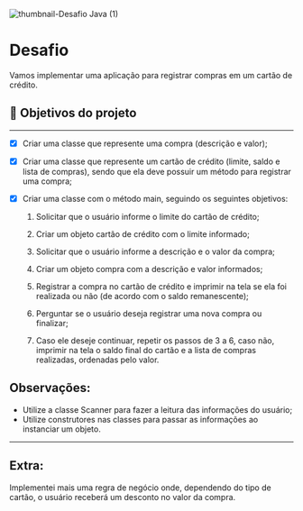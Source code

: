 ![thumbnail-Desafio Java (1)](https://user-images.githubusercontent.com/66698429/226708998-f6050003-ea7e-4fde-8ae5-73b7b2fda1c7.png)

# Desafio

Vamos implementar uma aplicação para registrar compras em um cartão de crédito.

## 🔨 Objetivos do projeto

---

- [x] Criar uma classe que represente uma compra (descrição e valor);

- [x] Criar uma classe que represente um cartão de crédito (limite, saldo e lista de compras), sendo que ela deve possuir um método para registrar uma compra;

- [x] Criar uma classe com o método main, seguindo os seguintes objetivos:

  1. Solicitar que o usuário informe o limite do cartão de crédito;

  2. Criar um objeto cartão de crédito com o limite informado;

  3. Solicitar que o usuário informe a descrição e o valor da compra;

  4. Criar um objeto compra com a descrição e valor informados;

  5. Registrar a compra no cartão de crédito e imprimir na tela se ela foi realizada ou não (de acordo com o saldo remanescente);

  6. Perguntar se o usuário deseja registrar uma nova compra ou finalizar;

  7. Caso ele deseje continuar, repetir os passos de 3 a 6, caso não, imprimir na tela o saldo final do cartão e a lista de compras realizadas, ordenadas pelo valor.

## Observações:

- Utilize a classe Scanner para fazer a leitura das informações do usuário;
- Utilize construtores nas classes para passar as informações ao instanciar um objeto.

---

## Extra:

Implementei mais uma regra de negócio onde, dependendo do tipo de cartão, o usuário receberá um desconto no valor da compra.